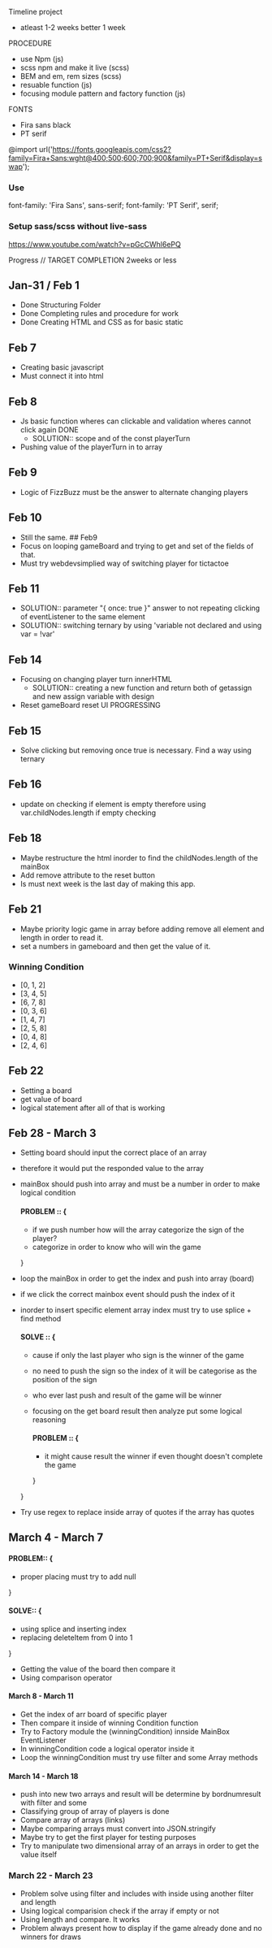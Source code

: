 Timeline project

- atleast 1-2 weeks better 1 week

PROCEDURE

- use Npm (js)
- scss npm and make it live (scss)
- BEM and em, rem sizes (scss)
- resuable function (js)
- focusing module pattern and factory function (js)

FONTS

- Fira sans black
- PT serif

@import url('https://fonts.googleapis.com/css2?family=Fira+Sans:wght@400;500;600;700;900&family=PT+Serif&display=swap');

### Use

font-family: 'Fira Sans', sans-serif;
font-family: 'PT Serif', serif;

### Setup sass/scss without live-sass

https://www.youtube.com/watch?v=pGcCWhl6ePQ

Progress // TARGET COMPLETION 2weeks or less

## Jan-31 / Feb 1

- Done Structuring Folder
- Done Completing rules and procedure for work
- Done Creating HTML and CSS as for basic static

## Feb 7

- Creating basic javascript
- Must connect it into html

## Feb 8

- Js basic function wheres can clickable and validation wheres cannot click again DONE
  - SOLUTION:: scope and of the const playerTurn
- Pushing value of the playerTurn in to array

## Feb 9

- Logic of FizzBuzz must be the answer to alternate changing players

## Feb 10

- Still the same. ## Feb9
- Focus on looping gameBoard and trying to get and set of the fields of that.
- Must try webdevsimplied way of switching player for tictactoe

## Feb 11

- SOLUTION:: parameter "{ once: true }" answer to not repeating clicking of eventListener to the same element
- SOLUTION:: switching ternary by using 'variable not declared and using var = !var'

## Feb 14

- Focusing on changing player turn innerHTML
  - SOLUTION:: creating a new function and return both of getassign and new assign variable with design
- Reset gameBoard reset UI PROGRESSING

## Feb 15

- Solve clicking but removing once true is necessary. Find a way using ternary

## Feb 16

- update on checking if element is empty therefore using var.childNodes.length if empty checking

## Feb 18

- Maybe restructure the html inorder to find the childNodes.length of the mainBox
- Add remove attribute to the reset button
- Is must next week is the last day of making this app.

## Feb 21

- Maybe priority logic game in array before adding remove all element and length in order to read it.
- set a numbers in gameboard and then get the value of it.

### Winning Condition

<ul>
  <li>[0, 1, 2]</li>
  <li>[3, 4, 5]</li>
  <li>[6, 7, 8]</li>
  <li>[0, 3, 6]</li>
  <li>[1, 4, 7]</li>
  <li>[2, 5, 8]</li>
  <li>[0, 4, 8]</li>
  <li>[2, 4, 6]</li>
</ul>

## Feb 22

- Setting a board
- get value of board
- logical statement after all of that is working

## Feb 28 - March 3

- Setting board should input the correct place of an array
- therefore it would put the responded value to the array
- mainBox should push into array and must be a number in order to make logical condition

  #### PROBLEM :: {

  - if we push number how will the array categorize the sign of the player?
  - categorize in order to know who will win the game

  }

- loop the mainBox in order to get the index and push into array (board)
- if we click the correct mainbox event should push the index of it
- inorder to insert specific element array index must try to use splice + find method

  #### SOLVE :: {

  - cause if only the last player who sign is the winner of the game
  - no need to push the sign so the index of it will be categorise as the position of the sign
  - who ever last push and result of the game will be winner
  - focusing on the get board result then analyze put some logical reasoning

    #### PROBLEM :: {

    - it might cause result the winner if even thought doesn't complete the game

    }

  }

- Try use regex to replace inside array of quotes if the array has quotes

## March 4 - March 7

#### PROBLEM:: {

- proper placing must try to add null

}

#### SOLVE:: {

- using splice and inserting index
- replacing deleteItem from 0 into 1

}

- Getting the value of the board then compare it
- Using comparison operator

#### March 8 - March 11

- Get the index of arr board of specific player
- Then compare it inside of winning Condition function
- Try to Factory module the (winningCondition) innside MainBox EventListener
- In winningCondition code a logical operator inside it
- Loop the winningCondition must try use filter and some Array methods

#### March 14 - March 18

- push into new two arrays and result will be determine by bordnumresult with filter and some
- Classifying group of array of players is done
- Compare array of arrays (links)
- Maybe comparing arrays must convert into JSON.stringify
- Maybe try to get the first player for testing purposes
- Try to manipulate two dimensional array of an arrays in order to get the value itself

### March 22 - March 23

- Problem solve using filter and includes with inside using another filter and length
- Using logical comparision check if the array if empty or not
- Using length and compare. It works
- Problem always present how to display if the game already done and no winners for draws
